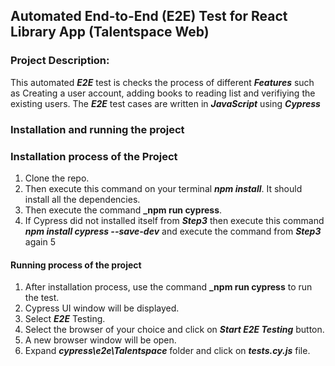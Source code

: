 ## Automated End-to-End (E2E) Test for React Library App (Talentspace Web)

### Project Description:

This automated **_E2E_** test is checks the process of different **_Features_** such as Creating a user account, adding books to reading list and verifiying the existing users. The **_E2E_** test cases are written in **_JavaScript_** using **_Cypress_**

### Installation and running the project

### Installation process of the Project

1. Clone the repo.
2. Then execute this command on your terminal
   **_npm install_**. It should install all the dependencies.
3. Then execute the command **\_npm run cypress**.
4. If Cypress did not installed itself from **_Step3_** then execute this command **_npm install cypress --save-dev_** and execute the command from **_Step3_** again
   5

#### Running process of the project

1. After installation process, use the command **\_npm run cypress** to run the test.
2. Cypress UI window will be displayed.
3. Select **_E2E_** Testing.
4. Select the browser of your choice and click on **_Start E2E Testing_** button.
5. A new browser window will be open.
6. Expand **_cypress\e2e\Talentspace_** folder and click on **_tests.cy.js_** file.
